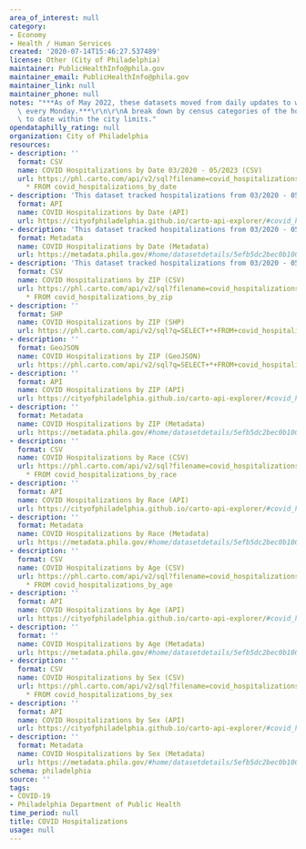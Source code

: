 ```yaml
---
area_of_interest: null
category:
- Economy
- Health / Human Services
created: '2020-07-14T15:46:27.537489'
license: Other (City of Philadelphia)
maintainer: PublicHealthInfo@phila.gov
maintainer_email: PublicHealthInfo@phila.gov
maintainer_link: null
maintainer_phone: null
notes: "***As of May 2022, these datasets moved from daily updates to weekly updates\
  \ every Monday.***\r\n\r\nA break down by census categories of the hospitalizations\
  \ to date within the city limits."
opendataphilly_rating: null
organization: City of Philadelphia
resources:
- description: ''
  format: CSV
  name: COVID Hospitalizations by Date 03/2020 - 05/2023 (CSV)
  url: https://phl.carto.com/api/v2/sql?filename=covid_hospitalizations_by_date&format=csv&skipfields=cartodb_id,the_geom,the_geom_webmercator&q=SELECT
    * FROM covid_hospitalizations_by_date
- description: 'This dataset tracked hospitalizations from 03/2020 - 05/2023.'
  format: API
  name: COVID Hospitalizations by Date (API)
  url: https://cityofphiladelphia.github.io/carto-api-explorer/#covid_hospitalizations_by_date
- description: 'This dataset tracked hospitalizations from 03/2020 - 05/2023.'
  format: Metadata
  name: COVID Hospitalizations by Date (Metadata)
  url: https://metadata.phila.gov/#home/datasetdetails/5efb5dc2bec0b10015172d9b/representationdetails/5f0dce6cfdb1f30015f1f3f2/
- description: 'This dataset tracked hospitalizations from 03/2020 - 05/2023'
  format: CSV
  name: COVID Hospitalizations by ZIP (CSV)
  url: https://phl.carto.com/api/v2/sql?filename=covid_hospitalizations_by_zip&format=csv&skipfields=cartodb_id,the_geom,the_geom_webmercator&q=SELECT
    * FROM covid_hospitalizations_by_zip
- description: ''
  format: SHP
  name: COVID Hospitalizations by ZIP (SHP)
  url: https://phl.carto.com/api/v2/sql?q=SELECT+*+FROM+covid_hospitalizations_by_zip&filename=covid_hospitalizations_by_zip&format=shp&skipfields=cartodb_id
- description: ''
  format: GeoJSON
  name: COVID Hospitalizations by ZIP (GeoJSON)
  url: https://phl.carto.com/api/v2/sql?q=SELECT+*+FROM+covid_hospitalizations_by_zip&filename=covid_hospitalizations_by_zip&format=geojson&skipfields=cartodb_id
- description: ''
  format: API
  name: COVID Hospitalizations by ZIP (API)
  url: https://cityofphiladelphia.github.io/carto-api-explorer/#covid_hospitalizations_by_zip
- description: ''
  format: Metadata
  name: COVID Hospitalizations by ZIP (Metadata)
  url: https://metadata.phila.gov/#home/datasetdetails/5efb5dc2bec0b10015172d9b/representationdetails/5efb6f4a2f3c4c00199b0c84/
- description: ''
  format: CSV
  name: COVID Hospitalizations by Race (CSV)
  url: https://phl.carto.com/api/v2/sql?filename=covid_hospitalizations_by_race&format=csv&skipfields=cartodb_id,the_geom,the_geom_webmercator&q=SELECT
    * FROM covid_hospitalizations_by_race
- description: ''
  format: API
  name: COVID Hospitalizations by Race (API)
  url: https://cityofphiladelphia.github.io/carto-api-explorer/#covid_hospitalizations_by_race
- description: ''
  format: Metadata
  name: COVID Hospitalizations by Race (Metadata)
  url: https://metadata.phila.gov/#home/datasetdetails/5efb5dc2bec0b10015172d9b/representationdetails/5efb6a69ccf2e10015ba4010/
- description: ''
  format: CSV
  name: COVID Hospitalizations by Age (CSV)
  url: https://phl.carto.com/api/v2/sql?filename=covid_hospitalizations_by_age&format=csv&skipfields=cartodb_id,the_geom,the_geom_webmercator&q=SELECT
    * FROM covid_hospitalizations_by_age
- description: ''
  format: API
  name: COVID Hospitalizations by Age (API)
  url: https://cityofphiladelphia.github.io/carto-api-explorer/#covid_hospitalizations_by_age
- description: ''
  format: ''
  name: COVID Hospitalizations by Age (Metadata)
  url: https://metadata.phila.gov/#home/datasetdetails/5efb5dc2bec0b10015172d9b/representationdetails/5efcee1236f87e001524346a/
- description: ''
  format: CSV
  name: COVID Hospitalizations by Sex (CSV)
  url: https://phl.carto.com/api/v2/sql?filename=covid_hospitalizations_by_sex&format=csv&skipfields=cartodb_id,the_geom,the_geom_webmercator&q=SELECT
    * FROM covid_hospitalizations_by_sex
- description: ''
  format: API
  name: COVID Hospitalizations by Sex (API)
  url: https://cityofphiladelphia.github.io/carto-api-explorer/#covid_hospitalizations_by_sex
- description: ''
  format: Metadata
  name: COVID Hospitalizations by Sex (Metadata)
  url: https://metadata.phila.gov/#home/datasetdetails/5efb5dc2bec0b10015172d9b/representationdetails/5efcee5029365900154eb2f6/
schema: philadelphia
source: ''
tags:
- COVID-19
- Philadelphia Department of Public Health
time_period: null
title: COVID Hospitalizations
usage: null
---
```

